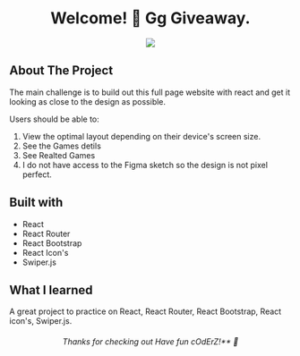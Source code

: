 <h1 align="center">
 Welcome! 👋 Gg Giveaway.
</h1>

<p align="center">
 <img src="./design/desktop-preview.jpg"/>
</p>

## About The Project
The main challenge is to build out this full page website with react and get it looking as close to the design as possible.

Users should be able to:

1. View the optimal layout depending on their device's screen size.
3. See the Games detils
4. See Realted Games 
7. I do not have access to the Figma sketch so the design is not pixel perfect.

## Built with
 * React
 * React Router
 * React Bootstrap
 * React Icon's
 * Swiper.js
 
## What I learned
A great project to practice on React, React Router, React Bootstrap, React icon's, Swiper.js.

<h6 align="center">
 Thanks for checking out Have fun cOdErZ!** 🚀
</h6>
